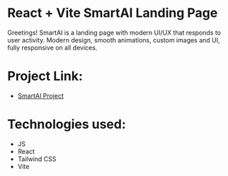 # React + Vite SmartAI Landing Page

Greetings! SmartAI is a landing page with modern UI/UX that responds to user activity. Modern design, smooth animations, custom images and UI, fully responsive on all devices.

# Project Link: 
- [SmartAI Project]([https://olehphw.github.io/landing_page_SmartAI/](https://olehphw.github.io/landing_page_smart_ai/))

# Technologies used:
- JS
- React
- Tailwind CSS
- Vite
